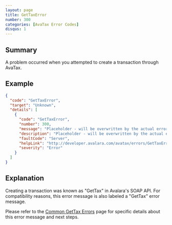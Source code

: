 ```yaml
---
layout: page
title: GetTaxError
number: 300
categories: [AvaTax Error Codes]
disqus: 1
---
```


## Summary

A problem occurred when you attempted to create a transaction through AvaTax.

## Example

```json
{
  "code": "GetTaxError",
  "target": "Unknown",
  "details": [
    {
      "code": "GetTaxError",
      "number": 300,
      "message": "Placeholder - will be overwritten by the actual error",
      "description": "Placeholder - will be overwritten by the actual error",
      "faultCode": "Server",
      "helpLink": "http://developer.avalara.com/avatax/errors/GetTaxError",
      "severity": "Error"
    }
  ]
}
```

## Explanation

Creating a transaction was known as "GetTax" in Avalara's SOAP API.  For compatibility reasons, this error message is also labeled a "GetTax" error message.

Please refer to the <a href="/avatax/common-errors/">Common GetTax Errors</a> page for specific details about this error message and next steps.
